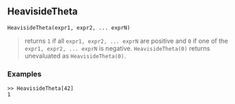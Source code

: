 ## HeavisideTheta

```
HeavisideTheta(expr1, expr2, ... exprN)
```

> returns `1` if all `expr1, expr2, ... exprN` are positive and `0` if one of the `expr1, expr2, ... exprN` is negative. `HeavisideTheta(0)` returns unevaluated as `HeavisideTheta(0)`.

### Examples

```
>> HeavisideTheta[42]
1
```